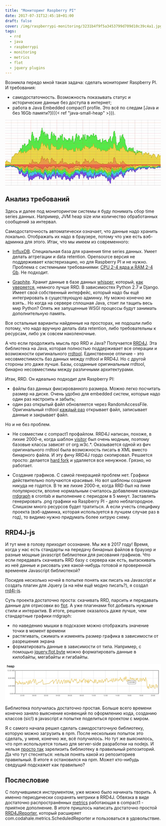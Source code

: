 ```yaml
---
title: "Мониторинг Raspberry PI"
date: 2017-07-31T12:45:18+01:00
draft: false
cover: /img/raspberrypi-monitoring/3231b4f9f5a3453799d709d10c39c4a1.jpg
tags:
  - rrd
  - java
  - raspberrypi
  - monitoring
  - metrics
  - flot
  - jquery plugins
---
```

Возникла передо мной такая задача: сделать мониторинг Raspberry PI. И требования:

- самодостаточность. Возможность показывать статус и исторические данные без доступа в интернет;
- работа в Java Embedded compact1 profile. Это всё по следам [Java и без 16Gb памяти?]({{< ref "java-small-heap" >}}).

![](/img/raspberrypi-monitoring/3231b4f9f5a3453799d709d10c39c4a1.jpg)

## Анализ требований

Здесь и далее под мониторингом системы я буду понимать сбор time series данных. Например, JVM heap size или количество обработанных сообщений за интервал.

Самодостаточность автоматически означает, что данные надо хранить локально. Отображать их надо в браузере, потому что уже есть вэб-админка для этого. Итак, что мы имеем из современного:

- [InfluxDB](https://www.influxdata.com). Специальная база для хранения time series данных. Умеет делать аггрегации и data retention. Opensource версия не поддерживает кластеризацию, но для Raspberry PI и не нужно. Проблема с системными требованиями: [CPU 2-4 ядра и RAM 2-4 Gb](https://docs.influxdata.com/influxdb/v1.3/guides/hardware_sizing/). Не подходит.

- [Graphite](https://graphiteapp.org). Хранит данные в базе данных [whisper](http://graphite.readthedocs.io/en/latest/whisper.html), который, [как уверяется](http://graphite.wikidot.com/whisper#toc1), немного лучше RRD. В зависимостях Python 2.7 и Django. Имеет свой собственный интерфейс, который надо бы ещё интегрировать в существующую админку. Ну можно конечно же взять.. Но когда на сервере сплошная Java, стоит ли тащить весь мир Python? Опять же запущенные WSGI процессы будут занимать дополнительную память.

Все остальные варианты найденные на просторах, не подошли либо потому, что надо вручную делать data retention, либо требовательны к ресурсам, либо уж совсем наколеночные.

А что если продолжить мысль про RRD и Java? Получается [RRD4J](https://github.com/rrd4j/rrd4j). Эта библиотека на Java, которая полностью поддерживает все операции и возможности оригинального [rrdtool](https://oss.oetiker.ch/rrdtool/index.en.html). Единственное отличие - это несовместимость баз данных между rrdtool и RRD4J. Но с другой стороны это даже лучше. Базы, созданные оригинальным rrdtool, бинарно несовместимы между различными архитектурами. 

Итак, RRD. Он идеально подходит для Raspberry PI:

- файлы баз данных фиксированного размера. Можно легко посчитать размер на диске. Очень удобно для embedded систем, которые надо один раз настроить и забыть;
- один раз открытый файл обновляется через RandomAccessFile. Оригинальный rrdtool [каждый раз](https://oss.oetiker.ch/rrdtool/doc/rrdupdate.en.html#___top) открывает файл, записывает данные и закрывает файл. 

Но и не без проблем.

- Не совместим с compact1 профайлом. RRD4J написан, похоже, в лихие 2000-е, когда шаблон [visitor](https://ru.wikipedia.org/wiki/Посетитель_(шаблон_проектирования)) был очень модным, поэтому базовые классы зависят от org.w3c.*. Оказывается одной из фич оригинального rrdtool была возможность писать в XML вместо бинарного файла. И эту фичу RRD4J гордо скопировал. Решается просто: делается [hard fork](https://github.com/dernasherbrezon/rrd4j-light) и удаляется все ненужное. Грязно, но работает.

- Создание графиков. С самой генерацией проблем нет. Графики действительно получаются красивые. Но вот шаблоны создания никуда не годятся. В те же лихие 2000-е, когда RRD был на пике популярности, вполне нормальным считалось добавление команды [rrdgraph](https://oss.oetiker.ch/rrdtool/doc/rrdgraph.en.html) в crontab и выполнение с периодом в 5 минут. Заставлять генерировать .png графики на Raspberry PI - дело неблагородное. Слишком много ресурсов будет тратиться. А если учесть специфику проекта (вэб-админка, которая используется в лучшем случае раз в год), то видимо нужно придумать более хитрую схему.

## RRD4J-js

И тут мне в голову приходит осознание. Мы же в 2017 году! Время, когда у нас есть стандарты на передачу бинарных файлов в браузер и разные мощные javascript библиотеки для рисования графиков. Что если передавать скачивать RRD базу с сервера как есть, вытаскивать из неё данные и рисовать уже какой-нибудь готовой и проверенной временем Javascript библиотекой? 

Посидев несколько ночей в попытке понять как писать на Javascript и создать плагин для Jquery (а на нём ещё модно писать?), я создал [rrd4j-js](https://www.npmjs.com/package/rrd4j-js).

Суть проекта достаточно проста: скачивать RRD, парсить и передавать данные для отрисовки во [flot](http://www.flotcharts.org). А уже плагинами flot добивать нужные стили и интерактив. В итоге, решение оказалось даже лучше, чем стандартные графики rrdgraph:

- по наведению мышки в подсказке можно отображать значение точки в момент времени
- растягивать, сжимать и изменять размер графика в зависимости от разрешения экрана
- форматировать данные в зависимости от типа. Например, с помощью [jquery.flot.byte](https://github.com/whatbox/jquery.flot.byte) можно форматировать данные в килобайты, мегабайты и гигабайты. 

![](/img/raspberrypi-monitoring/b43bb4a25a8c451dbc599ce70708f435.png)

Библиотека получилась достаточно простая. Больше всего времени конечно заняло выяснение конвенций по оформлению кода, созданию классов (sic!) в javascript и попытке поделиться проектом с миром. 

Я с самого начала решил сделать самодостаточную библиотеку, которую можно загрузить в npm. После нескольких попыток это сделать, у меня, конечно же, всё получилось. Но тут же выяснилось, что npm используется только для server-side разработки на nodejs. И нельзя [просто так](https://stackoverflow.com/questions/35062852/npm-vs-bower-vs-browserify-vs-gulp-vs-grunt-vs-webpack) зарелизить библиотеку в правильный репозиторий. Да что тут стесняться: нельзя понять какой из репозиториев правильный. В итоге я остановился на npm. Может кто-нибудь сведущий подскажет как правильно?

## Послесловие

С получившимся инструментом, уже можно было начинать творить. А именно периодически сохранять метрики в RRD4J. Обвязка в виде достаточно распространённых [metrics](https://github.com/dropwizard/metrics) работающая в compact1 - приятное дополнение. В итоге пришлось написать достаточно простой [RRD4JReporter](https://github.com/dernasherbrezon/r2cloud/blob/master/src/main/java/ru/r2cloud/metrics/RRD4JReporter.java), который расширяет com.codahale.metrics.ScheduledReporter и пользоваться в удовольствие.